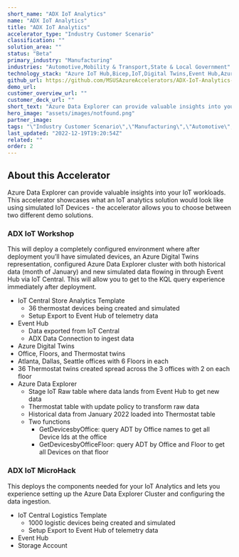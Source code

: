 ```yaml
---
short_name: "ADX IoT Analytics"
name: "ADX IoT Analytics"
title: "ADX IoT Analytics"
accelerator_type: "Industry Customer Scenario"
classification: ""
solution_area: ""
status: "Beta"
primary_industry: "Manufacturing"
industries: "Automotive,Mobility & Transport,State & Local Government"
technology_stack: "Azure IoT Hub,Bicep,IoT,Digital Twins,Event Hub,Azure Data Explorer"
github_url: https://github.com/MSUSAzureAccelerators/ADX-IoT-Analytics-Accelerator
demo_url: 
customer_overview_url: ""
customer_deck_url: ""
short_text: "Azure Data Explorer can provide valuable insights into your IoT workloads."
hero_image: "assets/images/notfound.png"
partner_image: 
tags: "\"Industry Customer Scenario\",\"Manufacturing\",\"Automotive\",\"Mobility & Transport\",\"State & Local Government\",\"Azure IoT Hub\",\"Bicep\",\"IoT\",\"Digital Twins\",\"Event Hub\",\"Azure Data Explorer\",\"Beta\""
last_updated: "2022-12-19T19:20:54Z"
related: ""
order: 2
---
```

## About this Accelerator

Azure Data Explorer can provide valuable insights into your IoT workloads. This accelerator showcases what an IoT analytics solution would look like using simulated IoT Devices - the accelerator allows you to choose between two different demo solutions.

### ADX IoT Workshop
This will deploy a completely configured environment where after deployment you’ll have simulated devices, an Azure Digital Twins representation, configured Azure Data Explorer cluster with both historical data (month of January) and new simulated data flowing in through Event Hub via IoT Central. This will allow you to get to the KQL query experience immediately after deployment.

- IoT Central Store Analytics Template
  - 36 thermostat devices being created and simulated
  - Setup Export to Event Hub of telemetry data
- Event Hub
  - Data exported from IoT Central
  - ADX Data Connection to ingest data
-  Azure Digital Twins
  - Office, Floors, and Thermostat twins
  - Atlanta, Dallas, Seattle offices with 6 Floors in each
  - 36  Thermostat twins created spread across the 3 offices with 2 on each floor
- Azure Data Explorer
  - Stage IoT Raw table where data lands from Event Hub to get new data
  - Thermostat table with update policy to transform raw data
  - Historical data from January 2022 loaded into Thermostat table
  - Two functions
    - GetDevicesbyOffice: query ADT by Office names to get all Device Ids at the office
    - GetDevicesbyOfficeFloor: query ADT by Office and Floor to get all Devices on that floor

### ADX IoT MicroHack
This deploys the components needed for your IoT Analytics and lets you experience setting up the Azure Data Explorer Cluster and configuring the data ingestion.

- IoT Central Logistics Template
  - 1000 logistic devices being created and simulated
  - Setup Export to Event Hub of telemetry data
- Event Hub
- Storage Account